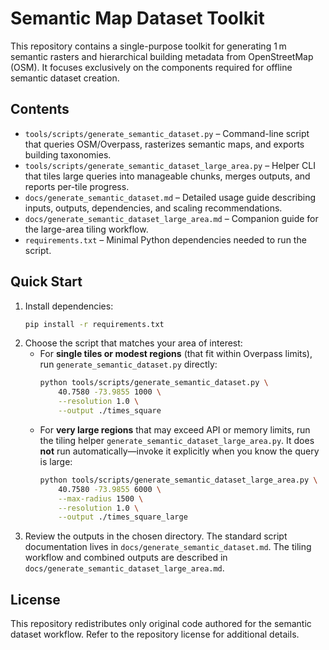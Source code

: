 # Semantic Map Dataset Toolkit

This repository contains a single-purpose toolkit for generating 1 m semantic
rasters and hierarchical building metadata from OpenStreetMap (OSM). It focuses
exclusively on the components required for offline semantic dataset creation.

## Contents

- `tools/scripts/generate_semantic_dataset.py` – Command-line script that queries
  OSM/Overpass, rasterizes semantic maps, and exports building taxonomies.
- `tools/scripts/generate_semantic_dataset_large_area.py` – Helper CLI that
  tiles large queries into manageable chunks, merges outputs, and reports
  per-tile progress.
- `docs/generate_semantic_dataset.md` – Detailed usage guide describing inputs,
  outputs, dependencies, and scaling recommendations.
- `docs/generate_semantic_dataset_large_area.md` – Companion guide for the
  large-area tiling workflow.
- `requirements.txt` – Minimal Python dependencies needed to run the script.

## Quick Start

1. Install dependencies:
   ```bash
   pip install -r requirements.txt
   ```
2. Choose the script that matches your area of interest:
   - For **single tiles or modest regions** (that fit within Overpass limits),
     run `generate_semantic_dataset.py` directly:
       ```bash
       python tools/scripts/generate_semantic_dataset.py \
           40.7580 -73.9855 1000 \
           --resolution 1.0 \
           --output ./times_square
       ```
   - For **very large regions** that may exceed API or memory limits, run the
     tiling helper `generate_semantic_dataset_large_area.py`. It does **not**
     run automatically—invoke it explicitly when you know the query is large:
       ```bash
       python tools/scripts/generate_semantic_dataset_large_area.py \
           40.7580 -73.9855 6000 \
           --max-radius 1500 \
           --resolution 1.0 \
           --output ./times_square_large
       ```
3. Review the outputs in the chosen directory. The standard script documentation
   lives in `docs/generate_semantic_dataset.md`. The tiling workflow and
   combined outputs are described in
   `docs/generate_semantic_dataset_large_area.md`.

## License

This repository redistributes only original code authored for the semantic
dataset workflow. Refer to the repository license for additional details.
